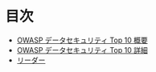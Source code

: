 # 目次

* [OWASP データセキュリティ Top 10 概要](index.md)
* [OWASP データセキュリティ Top 10 詳細](tab_Top-10.md)
* [リーダー](leaders.md)
